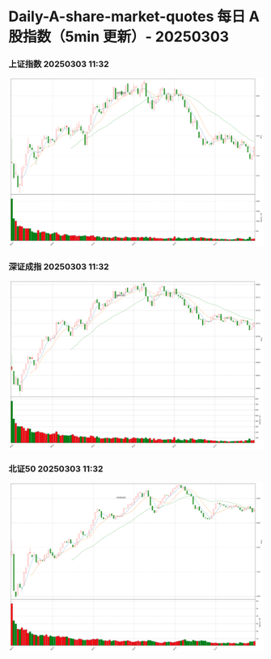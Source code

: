 
# Daily-A-share-market-quotes 每日 A 股指数（5min 更新）- 20250303

### 上证指数 20250303 11:32
![](./fig/2025/3/20250303-sh000001.png)

### 深证成指 20250303 11:32
![](./fig/2025/3/20250303-sz399001.png)

### 北证50 20250303 11:32
![](./fig/2025/3/20250303-bj899050.png)
